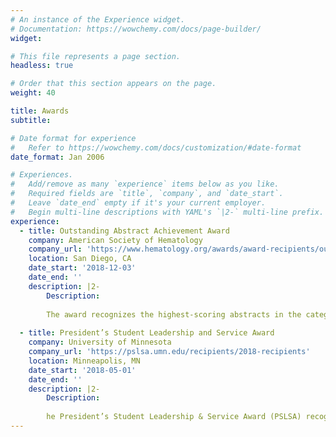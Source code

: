 ```yaml
---
# An instance of the Experience widget.
# Documentation: https://wowchemy.com/docs/page-builder/
widget:

# This file represents a page section.
headless: true

# Order that this section appears on the page.
weight: 40

title: Awards
subtitle:

# Date format for experience
#   Refer to https://wowchemy.com/docs/customization/#date-format
date_format: Jan 2006

# Experiences.
#   Add/remove as many `experience` items below as you like.
#   Required fields are `title`, `company`, and `date_start`.
#   Leave `date_end` empty if it's your current employer.
#   Begin multi-line descriptions with YAML's `|2-` multi-line prefix.
experience:
  - title: Outstanding Abstract Achievement Award
    company: American Society of Hematology
    company_url: 'https://www.hematology.org/awards/award-recipients/outstanding-abstract-achievement'
    location: San Diego, CA
    date_start: '2018-12-03'
    date_end: ''
    description: |2-
        Description:
        
        The award recognizes the highest-scoring abstracts in the categories of undergraduate student, medical student, graduate student, resident physician, and postdoctoral fellow.
        
  - title: President’s Student Leadership and Service Award
    company: University of Minnesota
    company_url: 'https://pslsa.umn.edu/recipients/2018-recipients'
    location: Minneapolis, MN
    date_start: '2018-05-01'
    date_end: ''
    description: |2-
        Description:
        
        he President’s Student Leadership & Service Award (PSLSA) recognizes the accomplishments and contributions of outstanding student leaders at the University of Minnesota-Twin Cities. It is presented to approximately one-tenth of one percent of the student body for their exceptional leadership and service to the University of Minnesota and the surrounding community.
---
```



